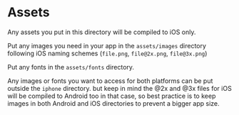 # Assets
Any assets you put in this directory will be compiled to iOS only. 

Put any images you need in your app in the `assets/images` directory following iOS naming schemes (`file.png`, `file@2x.png`, `file@3x.png`)

Put any fonts in the `assets/fonts` directory.

Any images or fonts you want to access for both platforms can be put outside the `iphone` directory. but keep in mind the @2x and @3x files for iOS will be compiled to Android too in that case, so best practice is to keep images in both Android and iOS directories to prevent a bigger app size.